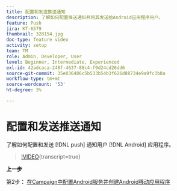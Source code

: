 ```yaml
---
title: 配置和发送推送通知
description: 了解如何配置推送通知并将其发送给Android应用程序用户。
feature: Push
jira: KT-6579
thumbnail: 328154.jpg
doc-type: feature video
activity: setup
team: TM
role: Admin, Developer, User
level: Beginner, Intermediate, Experienced
exl-id: 42adcaca-248f-4637-88c4-f9d24cd26dd6
source-git-commit: 35e036486c5b533b54b3f626d88734e9a9fc3b8a
workflow-type: tm+mt
source-wordcount: '53'
ht-degree: 3%

---
```


# 配置和发送推送通知

了解如何配置和发送 [!DNL push] 通知用户 [!DNL Android] 应用程序。

>[!VIDEO](https://video.tv.adobe.com/v/328154?quality=12&learn=on){transcript=true}

**上一步**

第2步： [在Campaign中配置Android服务并创建Android移动应用程序](/help/tutorial-getting-started-with-push-notifications-for-android/configuring-an-android-service-in-campaign.md)

